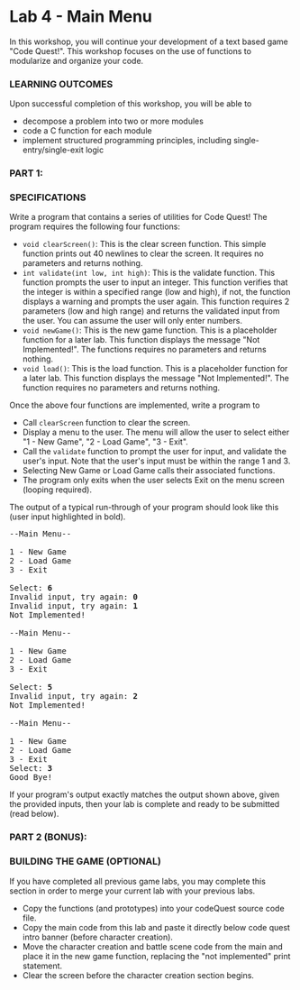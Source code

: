 # Lab 4 - Main Menu

In this workshop, you will continue your development of a text based game "Code Quest!". This workshop focuses on the use of functions to modularize and organize your code.

### LEARNING OUTCOMES

Upon successful completion of this workshop, you will be able to
- decompose a problem into two or more modules
- code a C function for each module
- implement structured programming principles, including single-entry/single-exit logic

### PART 1:

### SPECIFICATIONS

Write a program that contains a series of utilities for Code Quest! The program requires the following four functions:

- `void clearScreen()`: This is the clear screen function. This simple function prints out 40 newlines to clear the screen. It requires no parameters and returns nothing.
- `int validate(int low, int high)`: This is the validate function. This function prompts the user to input an integer. This function verifies that the integer is within a specified range (low and high), if not, the function displays a warning and prompts the user again. This function requires 2 parameters (low and high range) and returns the validated input from the user. You can assume the user will only enter numbers.
- `void newGame()`: This is the new game function. This is a placeholder function for a later lab. This function displays the message "Not Implemented!". The functions requires no parameters and returns nothing.
- `void load()`: This is the load function. This is a placeholder function for a later lab. This function displays the message "Not Implemented!". The function requires no parameters and returns nothing.

Once the above four functions are implemented, write a program to

- Call `clearScreen` function to clear the screen.
- Display a menu to the user. The menu will allow the user to select either "1 - New Game", "2 - Load Game", "3 - Exit".
- Call the `validate` function to prompt the user for input, and validate the user's input. Note that the user's input must be within the range 1 and 3.
- Selecting New Game or Load Game calls their associated functions.
- The program only exits when the user selects Exit on the menu screen (looping required).

The output of a typical run-through of your program should look like this (user input highlighted in bold).

<pre>
--Main Menu--

1 - New Game
2 - Load Game
3 - Exit

Select: <b>6</b>
Invalid input, try again: <b>0</b>
Invalid input, try again: <b>1</b>
Not Implemented!

--Main Menu--

1 - New Game
2 - Load Game
3 - Exit

Select: <b>5</b>
Invalid input, try again: <b>2</b>
Not Implemented!

--Main Menu--

1 - New Game
2 - Load Game
3 - Exit
Select: <b>3</b>
Good Bye!
</pre>

If your program's output exactly matches the output shown above, given the provided inputs, then your lab is complete and ready to be submitted (read below).

### PART 2 (BONUS):

### BUILDING THE GAME (OPTIONAL)

If you have completed all previous game labs, you may complete this section in order to merge your current lab with your previous labs.

- Copy the functions (and prototypes) into your codeQuest source code file.
- Copy the main code from this lab and paste it directly below code quest intro banner (before character creation).
- Move the character creation and battle scene code from the main and place it in the new game function, replacing the "not implemented" print statement.
- Clear the screen before the character creation section begins.
